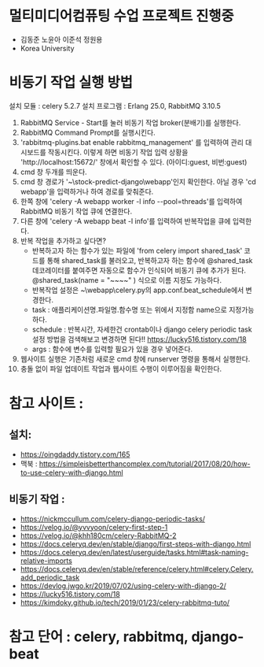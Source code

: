 # 멀티미디어컴퓨팅 수업 프로젝트 진행중
- 김동준 노윤아 이준석 정원용
- Korea University


# 비동기 작업 실행 방법

설치 모듈 : celery 5.2.7
설치 프로그램 : Erlang 25.0, RabbitMQ 3.10.5

1. RabbitMQ Service - Start를 눌러 비동기 작업 broker(분배기)를 실행한다.
2. RabbitMQ Command Prompt를 실행시킨다.
3. 'rabbitmq-plugins.bat enable rabbitmq_management' 를 입력하여 관리 대시보드를 작동시킨다. 이렇게 하면 비동기 작업 입력 상황을 'http://localhost:15672/' 창에서 확인할 수 있다. (아이디:guest, 비번:guest)
4. cmd 창 두개를 띄운다.
5. cmd 창 경로가 '~\stock-predict-django\webapp'인지 확인한다. 아닐 경우 'cd webapp'을 입력하거나 하여 경로를 맞춰준다.
6. 한쪽 창에 'celery -A webapp worker -l info --pool=threads'를 입력하여 RabbitMQ 비동기 작업 큐에 연결한다.
7. 다른 창에 'celery -A webapp beat -l info'를 입력하여 반복작업을 큐에 입력한다.
8. 반복 작업을 추가하고 싶다면?
   - 반복하고자 하는 함수가 있는 파일에 'from celery import shared_task' 코드를 통해 shared_task를 불러오고, 반복하고자 하는 함수에 @shared_task 데코레이터를 붙여주면 자동으로 함수가 인식되어 비동기 큐에 추가가 된다. @shared_task(name = "~~~~" ) 식으로 이름 지정도 가능하다.
   - 반복작업 설정은 ~\webapp\celery.py의 app.conf.beat_schedule에서 변경한다.
   - task : 애플리케이션명.파일명.함수명 또는 위에서 지정함 name으로 지정가능하다.
   - schedule : 반복시간, 자세한건 crontab이나 django celery periodic task 설정 방법을 검색해보고 변경하면 된다!! https://lucky516.tistory.com/18
   - args : 함수에 변수를 입력할 필요가 있을 경우 넣어준다.
9.  웹사이트 실행은 기존처럼 새로운 cmd 창에 runserver 명령을 통해서 실행한다.
10. 충돌 없이 파일 업데이트 작업과 웹사이트 수행이 이루어짐을 확인한다.


# 참고 사이트 : 
## 설치:
- https://oingdaddy.tistory.com/165
- 맥북 : https://simpleisbetterthancomplex.com/tutorial/2017/08/20/how-to-use-celery-with-django.html
  
## 비동기 작업 :
- https://nickmccullum.com/celery-django-periodic-tasks/
- https://velog.io/@yvvyoon/celery-first-step-1
- https://velog.io/@khh180cm/celery-RabbitMQ-2
- https://docs.celeryq.dev/en/stable/django/first-steps-with-django.html
- https://docs.celeryq.dev/en/latest/userguide/tasks.html#task-naming-relative-imports
- https://docs.celeryq.dev/en/stable/reference/celery.html#celery.Celery.add_periodic_task
- https://devlog.jwgo.kr/2019/07/02/using-celery-with-django-2/
- https://lucky516.tistory.com/18
- https://kimdoky.github.io/tech/2019/01/23/celery-rabbitmq-tuto/
# 참고 단어 : celery, rabbitmq, django-beat

